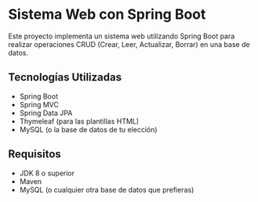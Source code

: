 # Sistema Web con Spring Boot

Este proyecto implementa un sistema web utilizando Spring Boot para realizar operaciones CRUD (Crear, Leer, Actualizar, Borrar) en una base de datos.

## Tecnologías Utilizadas

- Spring Boot
- Spring MVC
- Spring Data JPA
- Thymeleaf (para las plantillas HTML)
- MySQL (o la base de datos de tu elección)

## Requisitos

- JDK 8 o superior
- Maven
- MySQL (o cualquier otra base de datos que prefieras)
